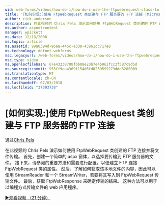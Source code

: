 ```yaml
---
uid: web-forms/videos/how-do-i/how-do-i-use-the-ftpwebrequest-class-to-create-an-ftp-connection-to-a-ftp-server
title: '[如何实现:]使用 FtpWebRequest 类创建与 FTP 服务器的 FTP 连接 |Microsoft Docs'
author: rick-anderson
description: 在此视频的 Chris Pels 演示如何使用 FtpWebRequest 类创建的 FTP 连接并将文件传输。 首先，创建到选择的简单.aspx 窗体...
ms.author: aspnetcontent
manager: wpickett
ms.date: 12/18/2008
ms.topic: article
ms.assetid: 99a0394d-96aa-445c-a338-43961cc717e8
ms.technology: dotnet-webforms
msc.legacyurl: /web-forms/videos/how-do-i/how-do-i-use-the-ftpwebrequest-class-to-create-an-ftp-connection-to-a-ftp-server
msc.type: video
ms.openlocfilehash: 67e43238708fbb08e20b7e45962fcc2f587c9d5d
ms.sourcegitcommit: 953ff9ea4369f154d6fd0239599279ddd3280009
ms.translationtype: MT
ms.contentlocale: zh-CN
ms.lasthandoff: 07/03/2018
ms.locfileid: "37393738"
---
```

<a name="how-do-i-use-the-ftpwebrequest-class-to-create-an-ftp-connection-to-a-ftp-server"></a>[如何实现:]使用 FtpWebRequest 类创建与 FTP 服务器的 FTP 连接
====================
通过[Chris Pels](https://twitter.com/chrispels)

在此视频的 Chris Pels 演示如何使用 FtpWebRequest 类创建的 FTP 连接并将文件传输。 首先，创建一个简单的.aspx 窗体，以选择要传输到 FTP 服务器的文件。 接下来，请参阅的重要方法和需要进行配置，以便建立 FTP 连接 FtpWebRequest 类的属性。 然后，了解如何获取该本地文件的内容，因此可以使用 StreamReader 和一个 StreamWriter，若要将其写入到 FtpWebRequest 传输文件。 最后，获取 FtpWebResponse 来确定传输的结果。 这种方法可以用于以编程方式传输文件的 web 应用程序。

[&#9654;观看视频 （21 分钟）](https://channel9.msdn.com/Blogs/ASP-NET-Site-Videos/how-do-i-use-the-ftpwebrequest-class-to-create-an-ftp-connection-to-a-ftp-server)
